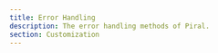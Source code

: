 ```yaml
---
title: Error Handling
description: The error handling methods of Piral.
section: Customization
---
```

